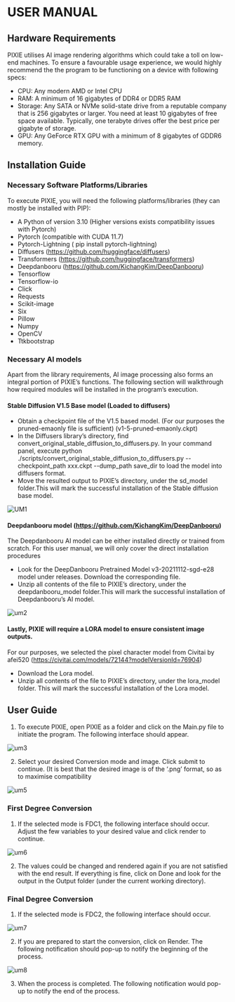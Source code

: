 # USER MANUAL

## Hardware Requirements
PIXIE utilises AI image rendering algorithms which could take a toll on low-end machines. To ensure a favourable usage experience, we would highly recommend the the program to be functioning on a device with following specs: 
- CPU:  Any modern AMD or Intel CPU
- RAM: A minimum of 16 gigabytes of DDR4 or DDR5 RAM
- Storage: Any SATA or NVMe solid-state drive from a reputable company that is 256 gigabytes or larger. You need at least 10 gigabytes of free space available. Typically, one terabyte drives offer the best price per gigabyte of storage.
- GPU: Any GeForce RTX GPU with a minimum of 8 gigabytes of GDDR6 memory.

## Installation Guide

### Necessary Software Platforms/Libraries
To execute PIXIE, you will need the following platforms/libraries (they can mostly be installed with PIP):
- A Python of version 3.10 (Higher versions exists compatibility issues with Pytorch)
- Pytorch (compatible with CUDA 11.7)
- Pytorch-Lightning ( pip install pytorch-lightning)
- Diffusers (https://github.com/huggingface/diffusers)
- Transformers (https://github.com/huggingface/transformers)
- Deepdanbooru (https://github.com/KichangKim/DeepDanbooru)
- Tensorflow
- Tensorflow-io
- Click
- Requests
- Scikit-image
- Six 
- Pillow
- Numpy
- OpenCV
- Ttkbootstrap

### Necessary AI models
Apart from the library requirements, AI image processing also forms an integral portion of PIXIE’s functions. The following section will walkthrough how required modules will be installed in the program’s execution.

#### Stable Diffusion V1.5 Base model (Loaded to diffusers)
- Obtain a checkpoint file of the V1.5 based model. (For our purposes the pruned-emaonly file is sufficient) (v1-5-pruned-emaonly.ckpt)
- In the Diffusers library’s directory, find convert_original_stable_diffusion_to_diffusers.py. In your command panel, execute
python ./scripts/convert_original_stable_diffusion_to_diffusers.py --checkpoint_path xxx.ckpt  --dump_path save_dir to load the model into diffusers format.
- Move the resulted output to PIXIE’s directory, under the sd_model folder.This will mark the successful installation of the Stable diffusion base model.
  
![UM1](Pics/um1.png)

#### Deepdanbooru model (https://github.com/KichangKim/DeepDanbooru) 
The Deepdanbooru AI model can be either installed directly or trained from scratch. For this user manual, we will only cover the direct installation procedures
- Look for the DeepDanbooru Pretrained Model v3-20211112-sgd-e28 model under releases. Download the corresponding file.
- Unzip all contents of the file to PIXIE’s directory, under the deepdanbooru_model folder.This will mark the successful installation of Deepdanbooru’s AI model.

![um2](Pics/um2.png)

#### Lastly, PIXIE will require a LORA model to ensure consistent image outputs. 
For our purposes, we selected the pixel character model from Civitai by afei520 (https://civitai.com/models/72144?modelVersionId=76904)
- Download the Lora model.
- Unzip all contents of the file to PIXIE’s directory, under the lora_model folder. This will mark the successful installation of the Lora model.

## User Guide

1. To execute PIXIE, open PIXIE as a folder and click on the Main.py file to initiate the program. The following interface should appear.

![um3](Pics/um3.png)

2. Select your desired Conversion mode and image. Click submit to continue. (It is best that the desired image is of the ‘.png’ format, so as to maximise compatibility

![um5](Pics/um5.png)

### First Degree Conversion

1. If the selected mode is FDC1, the following interface should occur. Adjust the few variables to your desired value and click render to continue.

![um6](Pics/um6.png)

2. The values could be changed and rendered again  if you are not satisfied with the end result. If everything is fine, click on Done and look for the output in the Output folder (under the current working directory).

### Final Degree Conversion

1.  If the selected mode is FDC2, the following interface should occur.

![um7](Pics/um7.png)

2. If you are prepared to start the conversion, click on Render. The following notification should pop-up to notify the beginning of the process.

![um8](Pics/um8.png)

3. When the process is completed. The following notification would pop-up to notify the end of the process.




  









